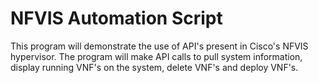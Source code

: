 # NFVIS Automation Script
This program will demonstrate the use of API's present in Cisco's NFVIS hypervisor. The program will make API calls to pull system information, display running VNF's on the system, delete VNF's and deploy VNF's.

